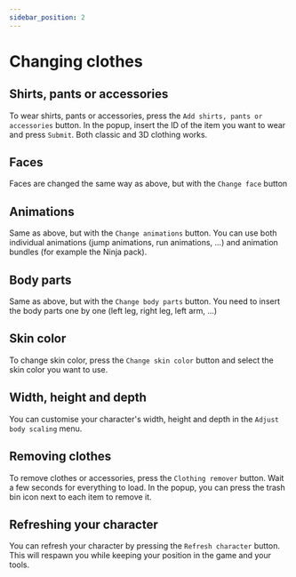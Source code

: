 ```yaml
---
sidebar_position: 2
---
```


# Changing clothes

## Shirts, pants or accessories

To wear shirts, pants or accessories, press the `Add shirts, pants or accessories` button. In the popup, insert the ID of the item you want to wear and press `Submit`. Both classic and 3D clothing works.

## Faces

Faces are changed the same way as above, but with the `Change face` button

## Animations

Same as above, but with the `Change animations` button. You can use both individual animations (jump animations, run animations, ...) and animation bundles (for example the Ninja pack).

## Body parts

Same as above, but with the `Change body parts` button. You need to insert the body parts one by one (left leg, right leg, left arm, ...)

## Skin color

To change skin color, press the `Change skin color` button and select the skin color you want to use.

## Width, height and depth

You can customise your character's width, height and depth in the `Adjust body scaling` menu.

## Removing clothes

To remove clothes or accessories, press the `Clothing remover` button. Wait a few seconds for everything to load. In the popup, you can press the trash bin icon next to each item to remove it.

## Refreshing your character

You can refresh your character by pressing the `Refresh character` button. This will respawn you while keeping your position in the game and your tools.
